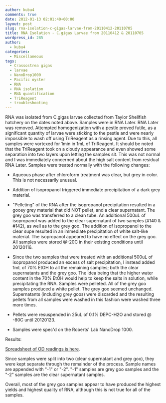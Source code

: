 ```yaml
---
author: kubu4
comments: true
date: 2012-01-13 02:01:40+00:00
layout: post
slug: rna-isolation-c-gigas-larvae-from-20110412-20110705
title: RNA Isolation - C.gigas Larvae from 20110412 & 20110705
wordpress_id: 285
author:
  - kubu4
categories:
  - Miscellaneous
tags:
  - Crassostrea gigas
  - larvae
  - NanoDrop1000
  - Pacific oyster
  - RNA
  - RNA isolation
  - RNA quantification
  - TriReagent
  - troubleshooting
---
```


RNA was isolated from C.gigas larvae collected from Taylor Shellfish hatchery on the dates noted above. Samples were in RNA Later. RNA Later was removed. Attempted homogenization with a pestle proved futile, as a significant quantity of larvae were sticking to the pestle and were nearly impossible to wash off using TriReagent as a rinsing agent. Due to this, all samples were vortexed for 1min in 1mL of TriReagent. It should be noted that the TriReagent took on a cloudy appearance and even showed some separation into two layers upon letting the samples sit. This was not normal and I was immediately concerned about the high salt content from residual RNA Later. Samples were treated normally with the following changes:





  * Aqueous phase after chloroform treatment was clear, but grey in color. This is not necessarily unusual.



  * Addition of isopropanol triggered immediate precipitation of a dark grey material.



  * "Pelleting" of the RNA after the isopropanol precipitation resulted in a gooey grey material that did NOT pellet, and a clear supernatant. The grey goo was transferred to a clean tube. An additional 500uL of isopropanol was added to the clear supernatant of two samples (#140 & #142), as well as to the grey goo. The addition of isopropanol to the clear supe resulted in an immediate precipitation of white salt-like material. The isopropanol appeared to have no effect on the grey goo. All samples were stored @-20C in their existing conditions until 20120116.



  * Since the two samples that were treated with an additional 500uL of isopropanol produced an excess of salt precipitation, I instead added 1mL of 70% EtOH to all the remaining samples; both the clear supernatants and the grey goo. The idea being that the higher water content in the 70% EtOH would help to keep the salts in solution, while precipitating the RNA. Samples were pelleted. All of the grey goo samples produced a white pellet. The grey goo seemed unchanged. Supernatants (including grey goos) were discarded and the resulting pellets from all samples were washed in this fashion were washed three more times.



  * Pellets were resuspended in 25uL of 0.1% DEPC-H2O and stored @ -80C until 20120123.



  * Samples were spec'd on the Roberts' Lab NanoDrop 1000.






Results:

[Spreadsheet of OD readings is here](https://docs.google.com/spreadsheet/ccc?key=0AmS_90rPaQMzdEt1XzlQc1AtdThjVktNSEVxck12cmc&hl=en_US#gid=0).

Since samples were split into two (clear supernatant and grey goo), they were kept separate through the remainder of the process. Sample names are appended with "-1" or "-2". "-1" samples are grey goo samples and the "-2" samples are the clear supernatant samples.

Overall, most of the grey goo samples appear to have produced the highest yields and highest quality of RNA, although this is not true for all of the samples.
